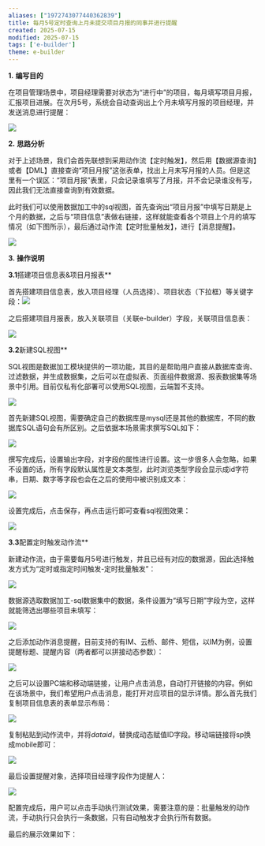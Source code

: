 ```yaml
---
aliases: ["1972743077440362839"]
title: 每月5号定时查询上月未提交项目月报的同事并进行提醒
created: 2025-07-15
modified: 2025-07-15
tags: ['e-builder']
theme: e-builder
---
```


**1.** **编写目的**

在项目管理场景中，项目经理需要对状态为“进行中”的项目，每月填写项目月报，汇报项目进展。在次月5号，系统会自动查询出上个月未填写月报的项目经理，并发送消息进行提醒：

![](https://myhelpdoc.oss-cn-heyuan.aliyuncs.com/mdimages/2b3b42b6433009882a8f8a84e1807dbe.jpg)

**2.** **思路分析**

对于上述场景，我们会首先联想到采用动作流【定时触发】，然后用【数据源查询】或者【DML】直接查询“项目月报”这张表单，找出上月未写月报的人员。但是这里有一个误区：“项目月报”表里，只会记录谁填写了月报，并不会记录谁没有写，因此我们无法直接查询到有效数据。

此时我们可以使用数据加工中的sql视图，首先查询出“项目月报”中填写日期是上个月的数据，之后与“项目信息”表做右链接，这样就能查看各个项目上个月的填写情况（如下图所示），最后通过动作流【定时批量触发】，进行【消息提醒】。

![](https://myhelpdoc.oss-cn-heyuan.aliyuncs.com/mdimages/7ea982039d2e16e02a083e7f71dd0644.jpg)

**3.** **操作说明**

**3.1**搭建项目信息表&项目月报表**

首先搭建项目信息表，放入项目经理（人员选择）、项目状态（下拉框）等关键字段：![](https://myhelpdoc.oss-cn-heyuan.aliyuncs.com/mdimages/b9a957de1de14ed0cd16f757f4f2c77b.jpg)

之后搭建项目月报表，放入关联项目（关联e-builder）字段，关联项目信息表：

![](https://myhelpdoc.oss-cn-heyuan.aliyuncs.com/mdimages/17587e8e72640e79ed374f00ac360588.jpg)

**3.2**新建SQL视图**

SQL视图是数据加工模块提供的一项功能，其目的是帮助用户直接从数据库查询、过滤数据，并生成数据集，之后可以在虚拟表、页面组件数据源、报表数据集等场景中引用。目前仅私有化部署可以使用SQL视图，云端暂不支持。

![](https://myhelpdoc.oss-cn-heyuan.aliyuncs.com/mdimages/57c56e866e5ded01442d017de34a1de4.jpg)

首先新建SQL视图，需要确定自己的数据库是mysql还是其他的数据库，不同的数据库SQL语句会有所区别。之后依据本场景需求撰写SQL如下：

![](https://myhelpdoc.oss-cn-heyuan.aliyuncs.com/mdimages/e93714b60d88de844d0701099baca771.jpg)

撰写完成后，设置输出字段，对字段的属性进行设置。这一步很多人会忽略，如果不设置的话，所有字段默认属性是文本类型，此时浏览类型字段会显示成id字符串，日期、数字等字段也会在之后的使用中被识别成文本：

![](https://myhelpdoc.oss-cn-heyuan.aliyuncs.com/mdimages/851e492cea73f6cfaea0728fa226088c.jpg)

设置完成后，点击保存，再点击运行即可查看sql视图效果：

![](https://myhelpdoc.oss-cn-heyuan.aliyuncs.com/mdimages/ae7233cda103e6be1f336f0d75ba789d.jpg)

**3.3**配置定时触发动作流**

新建动作流，由于需要每月5号进行触发，并且已经有对应的数据源，因此选择触发方式为“定时或指定时间触发-定时批量触发”：

![](https://myhelpdoc.oss-cn-heyuan.aliyuncs.com/mdimages/863936dd1d4887bb436a866669f0cdab.jpg)

数据源选取数据加工-sql数据集中的数据，条件设置为“填写日期”字段为空，这样就能筛选出哪些项目未填写：

![](https://myhelpdoc.oss-cn-heyuan.aliyuncs.com/mdimages/2fe27fd00c7046f8bd89479ef5a08164.jpg)

之后添加动作消息提醒，目前支持的有IM、云桥、邮件、短信，以IM为例，设置提醒标题、提醒内容（两者都可以拼接动态参数）：

![](https://myhelpdoc.oss-cn-heyuan.aliyuncs.com/mdimages/7185cde60d81059b778cfdcdece6d6ad.jpg)

之后可以设置PC端和移动端链接，让用户点击消息，自动打开链接的内容。例如在该场景中，我们希望用户点击消息，能打开对应项目的显示详情。那么首先我们复制项目信息表的表单显示布局：

![](https://myhelpdoc.oss-cn-heyuan.aliyuncs.com/mdimages/88898c068abdfccfd670983f2889d2d1.jpg)

复制粘贴到动作流中，并将$dataid$，替换成动态赋值ID字段。移动端链接将sp换成mobile即可：

![](https://myhelpdoc.oss-cn-heyuan.aliyuncs.com/mdimages/b557c2b2d7d35ec87a3f96ad8d81c4f3.jpg)

最后设置提醒对象，选择项目经理字段作为提醒人：

![](https://myhelpdoc.oss-cn-heyuan.aliyuncs.com/mdimages/f31d1dbdc161fce21e24e5bd0fdbb72f.jpg)

配置完成后，用户可以点击手动执行测试效果，需要注意的是：批量触发的动作流，手动执行只会执行一条数据，只有自动触发才会执行所有数据。

最后的展示效果如下：

